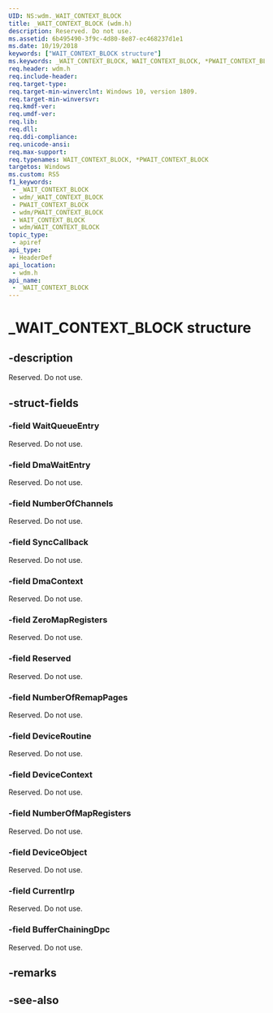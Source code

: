 ```yaml
---
UID: NS:wdm._WAIT_CONTEXT_BLOCK
title: _WAIT_CONTEXT_BLOCK (wdm.h)
description: Reserved. Do not use.
ms.assetid: 6b495490-3f9c-4d80-8e87-ec468237d1e1
ms.date: 10/19/2018
keywords: ["WAIT_CONTEXT_BLOCK structure"]
ms.keywords: _WAIT_CONTEXT_BLOCK, WAIT_CONTEXT_BLOCK, *PWAIT_CONTEXT_BLOCK,
req.header: wdm.h
req.include-header: 
req.target-type: 
req.target-min-winverclnt: Windows 10, version 1809.
req.target-min-winversvr: 
req.kmdf-ver: 
req.umdf-ver: 
req.lib: 
req.dll: 
req.ddi-compliance: 
req.unicode-ansi: 
req.max-support: 
req.typenames: WAIT_CONTEXT_BLOCK, *PWAIT_CONTEXT_BLOCK
targetos: Windows
ms.custom: RS5
f1_keywords:
 - _WAIT_CONTEXT_BLOCK
 - wdm/_WAIT_CONTEXT_BLOCK
 - PWAIT_CONTEXT_BLOCK
 - wdm/PWAIT_CONTEXT_BLOCK
 - WAIT_CONTEXT_BLOCK
 - wdm/WAIT_CONTEXT_BLOCK
topic_type:
 - apiref
api_type:
 - HeaderDef
api_location:
 - wdm.h
api_name:
 - _WAIT_CONTEXT_BLOCK
---
```


# _WAIT_CONTEXT_BLOCK structure


## -description

Reserved. Do not use.

## -struct-fields

### -field WaitQueueEntry

Reserved. Do not use.

### -field DmaWaitEntry

Reserved. Do not use.

### -field NumberOfChannels

Reserved. Do not use.

### -field SyncCallback

Reserved. Do not use.

### -field DmaContext

Reserved. Do not use.

### -field ZeroMapRegisters

Reserved. Do not use.

### -field Reserved

Reserved. Do not use.

### -field NumberOfRemapPages

Reserved. Do not use.

### -field DeviceRoutine

Reserved. Do not use.

### -field DeviceContext

Reserved. Do not use.

### -field NumberOfMapRegisters

Reserved. Do not use.

### -field DeviceObject

Reserved. Do not use.

### -field CurrentIrp

Reserved. Do not use.

### -field BufferChainingDpc

Reserved. Do not use.

## -remarks

## -see-also

